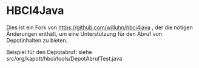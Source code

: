 # HBCI4Java

Dies ist ein Fork von https://github.com/willuhn/hbci4java , der die nötigen Änderungen enthält, um eine Unterstützung für den Abruf von Depotinhalten zu bieten.

Beispiel für den Depotabruf: siehe src/org/kapott/hbci/tools/DepotAbrufTest.java


